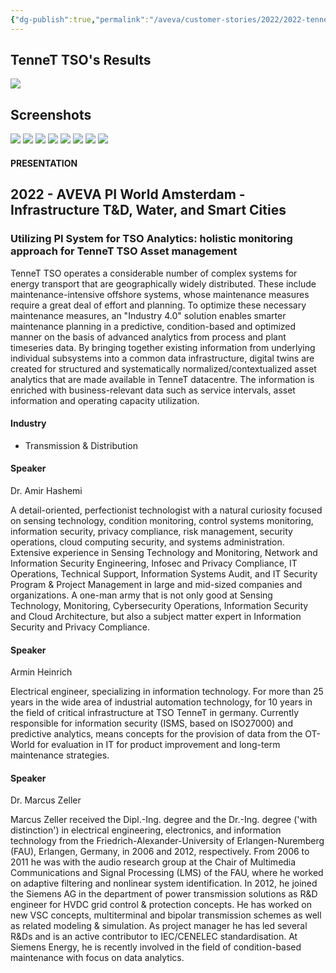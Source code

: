 ```yaml
---
{"dg-publish":true,"permalink":"/aveva/customer-stories/2022/2022-tenne-t-tso-utilizing-pi-system-for-tso-analytics-holistic-monitoring-approach-for-tenne-t-tso-asset-management/"}
---
```


## TenneT TSO's Results
![](https://i.imgur.com/LYEbrkH.png)

## Screenshots
![](https://i.imgur.com/Xue8Cu1.png)
![](https://i.imgur.com/gFNsccD.png)
![](https://i.imgur.com/h82dwsJ.png)
![](https://i.imgur.com/BDu7RD3.png)
![](https://i.imgur.com/U0n59BX.png)
![](https://i.imgur.com/ENCXb6Q.png)
![](https://i.imgur.com/iOdMz7P.png)
![](https://i.imgur.com/XgIhUeD.png)

#### PRESENTATION

## 2022 - AVEVA PI World Amsterdam - Infrastructure T&D, Water, and Smart Cities

### Utilizing PI System for TSO Analytics: holistic monitoring approach for TenneT TSO Asset management

TenneT TSO operates a considerable number of complex systems for energy transport that are geographically widely distributed. These include maintenance-intensive offshore systems, whose maintenance measures require a great deal of effort and planning. To optimize these necessary maintenance measures, an "Industry 4.0" solution enables smarter maintenance planning in a predictive, condition-based and optimized manner on the basis of advanced analytics from process and plant timeseries data. By bringing together existing information from underlying individual subsystems into a common data infrastructure, digital twins are created for structured and systematically normalized/contextualized asset analytics that are made available in TenneT datacentre. The information is enriched with business-relevant data such as service intervals, asset information and operating capacity utilization.

#### Industry

- Transmission & Distribution

#### Speaker

Dr. Amir Hashemi

A detail-oriented, perfectionist technologist with a natural curiosity focused on sensing technology, condition monitoring, control systems monitoring, information security, privacy compliance, risk management, security operations, cloud computing security, and systems administration. Extensive experience in Sensing Technology and Monitoring, Network and Information Security Engineering, Infosec and Privacy Compliance, IT Operations, Technical Support, Information Systems Audit, and IT Security Program & Project Management in large and mid-sized companies and organizations. A one-man army that is not only good at Sensing Technology, Monitoring, Cybersecurity Operations, Information Security and Cloud Architecture, but also a subject matter expert in Information Security and Privacy Compliance.

#### Speaker

Armin Heinrich

Electrical engineer, specializing in information technology. For more than 25 years in the wide area of industrial automation technology, for 10 years in the field of critical infrastructure at TSO TenneT in germany. Currently responsible for information security (ISMS, based on ISO27000) and predictive analytics, means concepts for the provision of data from the OT-World for evaluation in IT for product improvement and long-term maintenance strategies.

#### Speaker

Dr. Marcus Zeller

Marcus Zeller received the Dipl.-Ing. degree and the Dr.-Ing. degree ('with distinction') in electrical engineering, electronics, and information technology from the Friedrich-Alexander-University of Erlangen-Nuremberg (FAU), Erlangen, Germany, in 2006 and 2012, respectively. From 2006 to 2011 he was with the audio research group at the Chair of Multimedia Communications and Signal Processing (LMS) of the FAU, where he worked on adaptive filtering and nonlinear system identification. In 2012, he joined the Siemens AG in the department of power transmission solutions as R&D engineer for HVDC grid control & protection concepts. He has worked on new VSC concepts, multiterminal and bipolar transmission schemes as well as related modeling & simulation. As project manager he has led several R&Ds and is an active contributor to IEC/CENELEC standardisation. At Siemens Energy, he is recently involved in the field of condition-based maintenance with focus on data analytics.